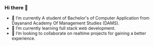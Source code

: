 ### Hi there 👋

- 🔭 I’m currently A student of Bachelor's of Computer Application from Dayanand Academy Of Management Studies (DAMS).
- 🌱 I’m currently learning full stack web development.
- 👯 I’m looking to collaborate on realtime projects for gaining a better experience.
